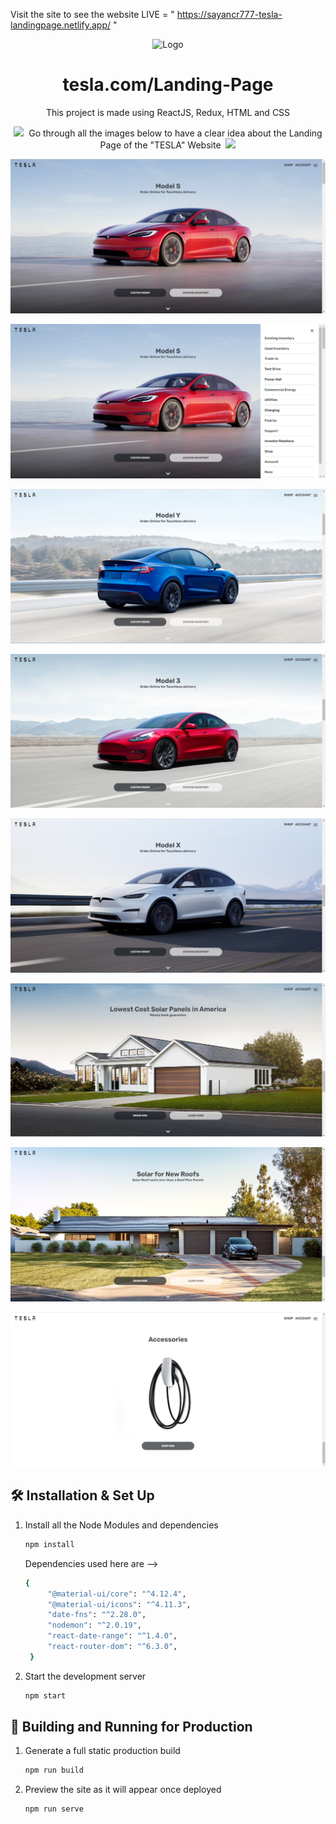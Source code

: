 Visit the site to see the website LIVE = " https://sayancr777-tesla-landingpage.netlify.app/ "

<div align="center">
  <img alt="Logo" src="https://allcarbrandslist.com/wp-content/uploads/2020/12/Tesla-Logo-1-2048x1536.png" width="250" />
</div>

<h1 align="center">
  tesla.com/Landing-Page
</h1>
<p align="center">
  This project is made using ReactJS, Redux, HTML and CSS
</p>
<p align="center">
  <img src="https://media0.giphy.com/media/Yx17W03kc8QSsbLBcb/giphy.gif?cid=ecf05e47w5pl0zoowssommrnea77o2x0utbsogisnmu2bfrr&rid=giphy.gif&ct=s" width="45">&nbsp;
  Go through all the images below to have a clear idea about the Landing Page of the "TESLA" Website
&nbsp;<img src="https://media0.giphy.com/media/Yx17W03kc8QSsbLBcb/giphy.gif?cid=ecf05e47w5pl0zoowssommrnea77o2x0utbsogisnmu2bfrr&rid=giphy.gif&ct=s" width="45">
</p>



![image1](https://raw.githubusercontent.com/Sayan-Maity/Tesla-Clone/main/src/readmeImages/image1.jpg) 

![image8](https://raw.githubusercontent.com/Sayan-Maity/Tesla-Clone/main/src/readmeImages/image8.jpg) 

![image2](https://raw.githubusercontent.com/Sayan-Maity/Tesla-Clone/main/src/readmeImages/image2.jpg) 

![image3](https://raw.githubusercontent.com/Sayan-Maity/Tesla-Clone/main/src/readmeImages/image3.jpg) 

![image4](https://raw.githubusercontent.com/Sayan-Maity/Tesla-Clone/main/src/readmeImages/image4.jpg) 

![image5](https://raw.githubusercontent.com/Sayan-Maity/Tesla-Clone/main/src/readmeImages/image5.jpg) 

![image6](https://raw.githubusercontent.com/Sayan-Maity/Tesla-Clone/main/src/readmeImages/image6.jpg) 

![image7](https://raw.githubusercontent.com/Sayan-Maity/Tesla-Clone/main/src/readmeImages/image7.jpg) 




## 🛠 Installation & Set Up

1. Install all the Node Modules and dependencies

   ```sh
   npm install 
   ```
   Dependencies used here are -->
   ```sh
   { 
        "@material-ui/core": "^4.12.4",
        "@material-ui/icons": "^4.11.3",
        "date-fns": "^2.28.0",
        "nodemon": "^2.0.19",
        "react-date-range": "^1.4.0",
        "react-router-dom": "^6.3.0",
    }
   ```

4. Start the development server

   ```sh
   npm start
   ```

## 🚀 Building and Running for Production

1. Generate a full static production build

   ```sh
   npm run build
   ```

1. Preview the site as it will appear once deployed

   ```sh
   npm run serve
   ```
